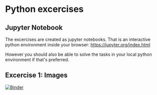 # Python excercises

## Jupyter Notebook

The excercises are created as jupyter notebooks. That is an interactive python environment inside your browser:
https://jupyter.org/index.html

However you should also be able to solve the tasks in your local python environment if that's preferred.

## Excercise 1: Images

[![Binder](https://mybinder.org/badge_logo.svg)](https://mybinder.org/v2/gh/feliwir/py_excercises/excercise-1?filepath=01_images%2Ftask.ipynb)
